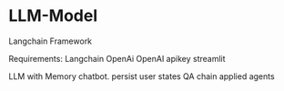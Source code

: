 # LLM-Model
Langchain Framework 

Requirements:
Langchain
OpenAi
OpenAI apikey
streamlit

LLM with Memory chatbot.
persist user states
QA chain applied 
agents
